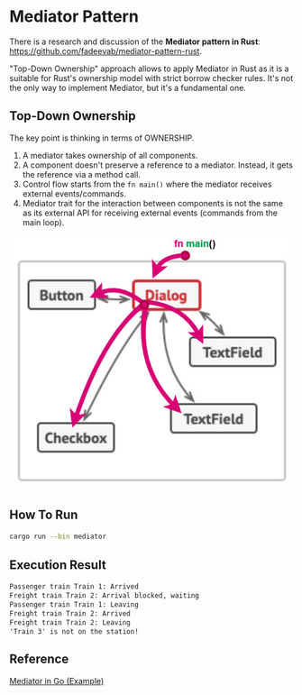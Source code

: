 # Mediator Pattern

There is a research and discussion of the **Mediator pattern in Rust**:
https://github.com/fadeevab/mediator-pattern-rust.

"Top-Down Ownership" approach allows to apply Mediator in Rust as it is
a suitable for Rust's ownership model with strict borrow checker rules. It's not
the only way to implement Mediator, but it's a fundamental one.

## Top-Down Ownership

The key point is thinking in terms of OWNERSHIP.

1. A mediator takes ownership of all components.
2. A component doesn't preserve a reference to a mediator. Instead, it gets
   the reference via a method call.
3. Control flow starts from the `fn main()` where the mediator receives
   external events/commands.
4. Mediator trait for the interaction between components is not the same as
   its external API for receiving external events (commands from the main loop).

![Top-Down Ownership](https://github.com/fadeevab/mediator-pattern-rust/raw/main/images/mediator-rust-approach.jpg)

## How To Run

```bash
cargo run --bin mediator
```

## Execution Result

```
Passenger train Train 1: Arrived
Freight train Train 2: Arrival blocked, waiting
Passenger train Train 1: Leaving
Freight train Train 2: Arrived
Freight train Train 2: Leaving
'Train 3' is not on the station!
```

## Reference

[Mediator in Go (Example)](https://refactoring.guru/design-patterns/mediator/go/example)